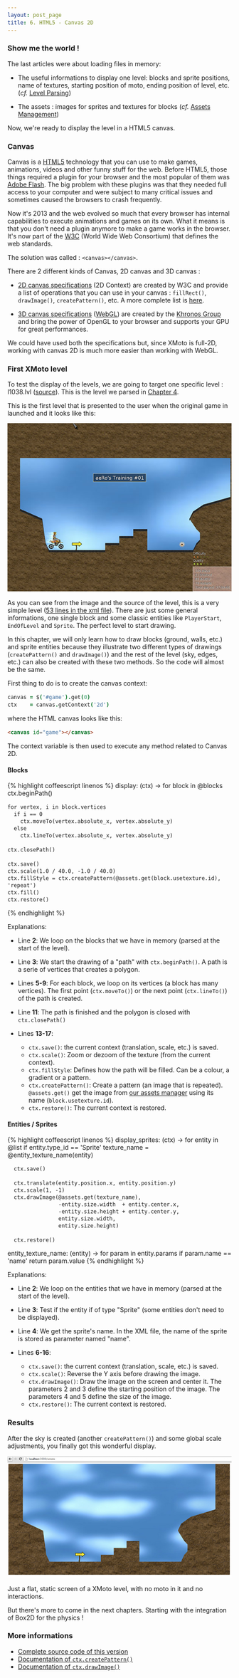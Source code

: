 ```yaml
---
layout: post_page
title: 6. HTML5 - Canvas 2D
---
```


### Show me the world !

The last articles were about loading files in memory:

 * The useful informations to display one level: blocks and sprite positions, name of textures, starting position of moto, ending position of level, etc. (*cf.* [Level Parsing](/2013/08/20/level-parsing.html))

 * The assets : images for sprites and textures for blocks (*cf.* [Assets Management](/2013/11/20/assets-management.html))

Now, we're ready to display the level in a HTML5 canvas.

### Canvas

Canvas is a [HTML5](http://www.w3schools.com/html/html5_intro.asp) technology that you can use to make games, animations, videos and other funny stuff for the web. Before HTML5, those things required a plugin for your browser and the most popular of them was [Adobe Flash](http://www.adobe.com/products/flash.html). The big problem with these plugins was that they needed full access to your computer and were subject to many critical issues and sometimes caused the browsers to crash frequently.

Now it's 2013 and the web evolved so much that every browser has internal capabilities to execute animations and games on its own. What it means is that you don't need a plugin anymore to make a game works in the browser. It's now part of the [W3C](http://www.w3.org/) (World Wide Web Consortium) that defines the web standards.

The solution was called : ```<canvas></canvas>```.

There are 2 different kinds of Canvas, 2D canvas and 3D canvas :

 * [2D canvas specifications](http://www.w3.org/TR/2dcontext/) (2D Context) are created by W3C and provide a list of operations that you can use in your canvas : ```fillRect()```, ```drawImage()```, ```createPattern()```, etc. A more complete list is [here](http://www.w3schools.com/tags/ref_canvas.asp).

 * [3D canvas specifications](http://www.khronos.org/registry/webgl/specs/latest/1.0/) ([WebGL](http://en.wikipedia.org/wiki/WebGL)) are created by the [Khronos Group](http://en.wikipedia.org/wiki/Khronos_Group) and bring the power of OpenGL to your browser and supports your GPU for great performances.

We could have used both the specifications but, since XMoto is full-2D, working with canvas 2D is much more easier than working with WebGL.

### First XMoto level

To test the display of the levels, we are going to target one specific level : l1038.lvl ([source](https://github.com/MichaelHoste/xmoto.io/blob/master/data/Levels/l1038.lvl)). This is the level we parsed in [Chapter 4](/2013/08/20/level-parsing.html).

This is the first level that is presented to the user when the original game in launched and it looks like this:

![First level](/img/first_level.jpg)

As you can see from the image and the source of the level, this is a very simple level ([53 lines in the xml file](https://github.com/MichaelHoste/xmoto.io/blob/master/data/Levels/l1038.lvl)). There are just some general informations, one single block and some classic entities like ```PlayerStart```, ```EndOfLevel``` and ```Sprite```. The perfect level to start drawing.

In this chapter, we will only learn how to draw blocks (ground, walls, etc.) and sprite entities because they illustrate two different types of drawings (```createPattern()``` and ```drawImage()```) and the rest of the level (sky, edges, etc.) can also be created with these two methods. So the code will almost be the same.

First thing to do is to create the canvas context:

```coffeescript
canvas = $('#game').get(0)
ctx    = canvas.getContext('2d')
```

where the HTML canvas looks like this:

```html
<canvas id="game"></canvas>
```

The context variable is then used to execute any method related to Canvas 2D.

#### Blocks

{% highlight coffeescript linenos %}
display: (ctx) ->
  for block in @blocks
    ctx.beginPath()

    for vertex, i in block.vertices
      if i == 0
        ctx.moveTo(vertex.absolute_x, vertex.absolute_y)
      else
        ctx.lineTo(vertex.absolute_x, vertex.absolute_y)

    ctx.closePath()

    ctx.save()
    ctx.scale(1.0 / 40.0, -1.0 / 40.0)
    ctx.fillStyle = ctx.createPattern(@assets.get(block.usetexture.id), 'repeat')
    ctx.fill()
    ctx.restore()
{% endhighlight %}

Explanations:

 * Line **2**: We loop on the blocks that we have in memory (parsed at the start of the level).

 * Line **3**: We start the drawing of a "path" with ```ctx.beginPath()```. A path is a serie of vertices that creates a polygon.

 * Lines **5-9**: For each block, we loop on its vertices (a block has many vertices). The first point (```ctx.moveTo()```) or the next point (```ctx.lineTo()```) of the path is created.

 * Line **11**: The path is finished and the polygon is closed with ```ctx.closePath()```

 * Lines **13-17**:
   * ```ctx.save()```: the current context (translation, scale, etc.) is saved.
   * ```ctx.scale()```: Zoom or dezoom of the texture (from the current context).
   * ```ctx.fillStyle```: Defines how the path will be filled. Can be a colour, a gradient or a pattern.
   * ```ctx.createPattern()```: Create a pattern (an image that is repeated). ```@assets.get()``` get the image from [our assets manager](/2013/11/20/assets-management.html) using its name (```block.usetexture.id```).
   * ```ctx.restore()```: The current context is restored.

#### Entities / Sprites

{% highlight coffeescript linenos %}
display_sprites: (ctx) ->
  for entity in @list
    if entity.type_id == 'Sprite'
      texture_name = @entity_texture_name(entity)

      ctx.save()

      ctx.translate(entity.position.x, entity.position.y)
      ctx.scale(1, -1)
      ctx.drawImage(@assets.get(texture_name),
                    -entity.size.width  + entity.center.x,
                    -entity.size.height + entity.center.y,
                    entity.size.width,
                    entity.size.height)

      ctx.restore()

entity_texture_name: (entity) ->
  for param in entity.params
    if param.name == 'name'
      return param.value
{% endhighlight %}

Explanations:

 * Line **2**: We loop on the entities that we have in memory (parsed at the start of the level).

 * Line **3**: Test if the entity if of type "Sprite" (some entities don't need to be displayed).

 * Line **4**: We get the sprite's name. In the XML file, the name of the sprite is stored as parameter named "name".

 * Lines **6-16**:
   * `ctx.save()`: the current context (translation, scale, etc.) is saved.
   * ```ctx.scale()```: Reverse the Y axis before drawing the image.
   * ```ctx.drawImage()```: Draw the image on the screen and center it. The parameters 2 and 3 define the starting position of the image. The parameters 4 and 5 define the size of the image.
   * ```ctx.restore()```: The current context is restored.

### Results

After the sky is created (another ```createPattern()```) and some global scale adjustments, you finally got this wonderful display.

![First display of our XMoto level](/img/display.jpg)

Just a flat, static screen of a XMoto level, with no moto in it and no interactions.

But there's more to come in the next chapters. Starting with the integration of Box2D for the physics !

### More informations

 * [Complete source code of this version]()
 * [Documentation of `ctx.createPattern()`]()
 * [Documentation of ```ctx.drawImage()```]()
